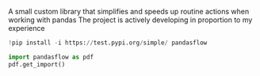 A small custom library that simplifies and speeds up routine actions when working with pandas
The project is actively developing in proportion to my experience

~~~python
!pip install -i https://test.pypi.org/simple/ pandasflow
~~~

~~~python
import pandasflow as pdf
pdf.get_import()
~~~




